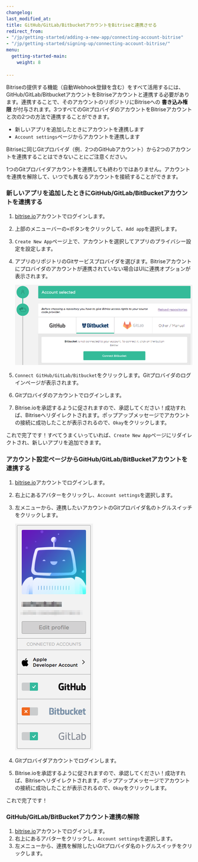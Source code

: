 ```yaml
---
changelog: 
last_modified_at: 
title: GitHub/GitLab/BitbucketアカウントをBitriseと連携させる
redirect_from:
- "/jp/getting-started/adding-a-new-app/connecting-account-bitrise"
- "/jp/getting-started/signing-up/connecting-account-bitrise/"
menu:
  getting-started-main:
    weight: 8

---
```

Bitriseの提供する機能（自動Webhook登録を含む）をすべて活用するには、GitHub/GitLab/BitbucketアカウントをBitriseアカウントと連携する必要があります。連携することで、そのアカウントのリポジトリにBitriseへの **書き込み権限** が付与されます。3つすべてのGitプロバイダのアカウントをBitriseアカウントと次の2つの方法で連携することができます。

* 新しいアプリを追加したときにアカウントを連携します
* `Account settings`ページからアカウントを連携します

 Bitriseに同じGitプロバイダ（例．2つのGitHubアカウント）から2つのアカウントを連携することはできないことにご注意ください。

1つのGitプロバイダアカウントを連携しても終わりではありません。アカウントを連携を解除して、いつでも異なるアカウントを接続することができます。

### 新しいアプリを追加したときにGitHub/GitLab/BitBucketアカウントを連携する

1. [bitrise.io](https://www.bitrise.io)アカウントでログインします。
2. 上部のメニューバーの`+`ボタンをクリックして、`Add app`を選択します。
3. `Create New App`ページ上で、アカウントを選択してアプリのプライバシー設定を設定します。
4. アプリのリポジトリのGitサービスプロバイダを選びます。Bitriseアカウントにプロバイダのアカウントが連携されていない場合はUIに連携オプションが表示されます。

   ![Connect account when adding new app](/img/signing-up/add-app-account-connect.png)
5. `Connect GitHub/GitLab/Bitbucket`をクリックします。Gitプロバイダのログインページが表示されます。
6. Gitプロバイダのアカウントでログインします。
7. Bitrise.ioを承認するように促されますので、承認してください！成功すれば、Bitriseへリダイレクトされます。ポップアップメッセージでアカウントの接続に成功したことが表示されるので、`Okay`をクリックします。

これで完了です！すべてうまくいっていれば、`Create New App`ページにリダイレクトされ、新しいアプリを追加できます。

### アカウント設定ページからGitHub/GitLab/BitBucketアカウントを連携する

1. [bitrise.io](https://www.bitrise.io)アカウントでログインします。
2. 右上にあるアバターをクリックし、`Account settings`を選択します。
3. 左メニューから、連携したいアカウントのGitプロバイダ名のトグルスイッチをクリックします。

   ![Connect account to Bitrise](/img/signing-up/connect-account.png)
4. Gitプロバイダアカウントでログインします。
7. Bitrise.ioを承認するように促されますので、承認してください！成功すれば、Bitriseへリダイレクトされます。ポップアップメッセージでアカウントの接続に成功したことが表示されるので、`Okay`をクリックします。

これで完了です！

### GitHub/GitLab/BitBucketアカウント連携の解除

1. [bitrise.io](https://www.bitrise.io)アカウントでログインします。
2. 右上にあるアバターをクリックし、`Account settings`を選択します。
3. 左メニューから、連携を解除したいGitプロバイダ名のトグルスイッチをクリックします。
